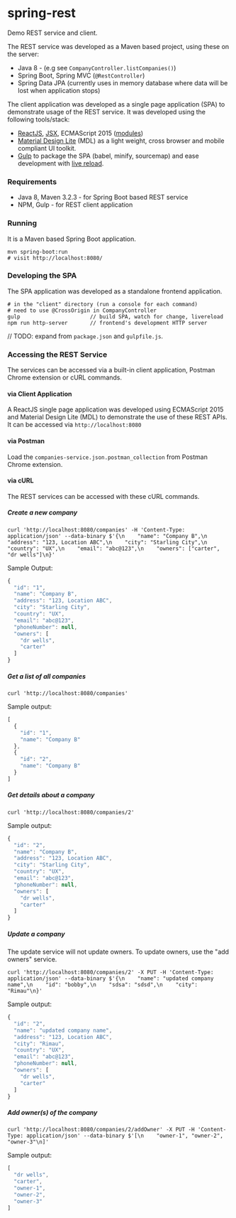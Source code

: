 # spring-rest

Demo REST service and client.

The REST service was developed as a Maven based project, using these on the server:

* Java 8 - (e.g see `CompanyController.listCompanies()`)
* Spring Boot, Spring MVC (`@RestController`)
* Spring Data JPA (currently uses in memory database where data will be lost when application stops)

The client application was developed as a single page application (SPA) to demonstrate usage of the REST service. It was developed using the following tools/stack:

* [ReactJS](https://facebook.github.io/react/), [JSX](https://facebook.github.io/react/docs/jsx-in-depth.html), ECMAScript 2015 ([modules](http://es6-features.org/#ValueExportImport))
* [Material Design Lite](https://www.getmdl.io/) (MDL) as a light weight, cross browser and mobile compliant UI toolkit.
* [Gulp](http://gulpjs.com/) to package the SPA (babel, minify, sourcemap) and ease development with [live reload](http://livereload.com/).

### Requirements

* Java 8, Maven 3.2.3 - for Spring Boot based REST service
* NPM, Gulp - for REST client application

### Running

It is a Maven based Spring Boot application.

    mvn spring-boot:run
    # visit http://localhost:8080/

### Developing the SPA

The SPA application was developed as a standalone frontend application.

    # in the "client" directory (run a console for each command)
    # need to use @CrossOrigin in CompanyController
    gulp                      // build SPA, watch for change, livereload
    npm run http-server       // frontend's development HTTP server

// TODO: expand from `package.json` and `gulpfile.js`.

### Accessing the REST Service

The services can be accessed via a built-in client application, Postman Chrome extension or cURL commands.

#### via Client Application

A ReactJS single page application was developed using ECMAScript 2015 and Material Design Lite (MDL) to demonstrate the use of these REST APIs. It can be accessed via `http://localhost:8080`

#### via Postman

Load the `companies-service.json.postman_collection` from Postman Chrome extension.

#### via cURL

The REST services can be accessed with these cURL commands.

##### Create a new company

    curl 'http://localhost:8080/companies' -H 'Content-Type: application/json' --data-binary $'{\n    "name": "Company B",\n    "address": "123, Location ABC",\n    "city": "Starling City",\n    "country": "UX",\n    "email": "abc@123",\n    "owners": ["carter", "dr wells"]\n}'

Sample Output:

``` javascript
{
  "id": "1",
  "name": "Company B",
  "address": "123, Location ABC",
  "city": "Starling City",
  "country": "UX",
  "email": "abc@123",
  "phoneNumber": null,
  "owners": [
    "dr wells",
    "carter"
  ]
}
```

##### Get a list of all companies

    curl 'http://localhost:8080/companies'

Sample output:

``` javascript
[
  {
    "id": "1",
    "name": "Company B"
  },
  {
    "id": "2",
    "name": "Company B"
  }
]
```

##### Get details about a company

    curl 'http://localhost:8080/companies/2'

Sample output:

``` javascript
{
  "id": "2",
  "name": "Company B",
  "address": "123, Location ABC",
  "city": "Starling City",
  "country": "UX",
  "email": "abc@123",
  "phoneNumber": null,
  "owners": [
    "dr wells",
    "carter"
  ]
}
```

##### Update a company

The update service will not update owners. To update owners, use the "add owners" service.

    curl 'http://localhost:8080/companies/2' -X PUT -H 'Content-Type: application/json' --data-binary $'{\n    "name": "updated company name",\n    "id": "bobby",\n    "sdsa": "sdsd",\n    "city": "Rimau"\n}'

Sample output:

``` javascript
{
  "id": "2",
  "name": "updated company name",
  "address": "123, Location ABC",
  "city": "Rimau",
  "country": "UX",
  "email": "abc@123",
  "phoneNumber": null,
  "owners": [
    "dr wells",
    "carter"
  ]
}
```

##### Add owner(s) of the company

    curl 'http://localhost:8080/companies/2/addOwner' -X PUT -H 'Content-Type: application/json' --data-binary $'[\n    "owner-1", "owner-2", "owner-3"\n]'

Sample output:

``` javascript
[
  "dr wells",
  "carter",
  "owner-1",
  "owner-2",
  "owner-3"
]
```


